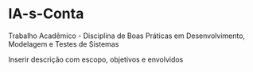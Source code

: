 # IA-s-Conta
Trabalho Acadêmico - Disciplina de Boas Práticas em Desenvolvimento, Modelagem e Testes de Sistemas

Inserir descrição com escopo, objetivos e envolvidos
